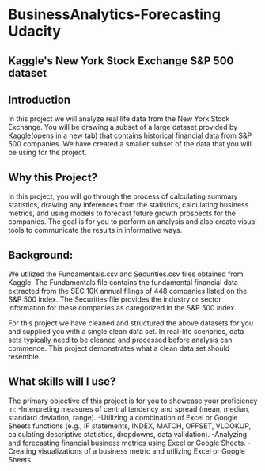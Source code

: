 # BusinessAnalytics-Forecasting Udacity
## Kaggle's New York Stock Exchange S&P 500 dataset

## Introduction
In this project we will analyze real life data from the New York Stock Exchange. You will be drawing a subset of a large dataset provided by Kaggle(opens in a new tab) that contains historical financial data from S&P 500 companies. We have created a smaller subset of the data that you will be using for the project.

## Why this Project?
In this project, you will go through the process of calculating summary statistics, drawing any inferences from the statistics, calculating business metrics, and using models to forecast future growth prospects for the companies. The goal is for you to perform an analysis and also create visual tools to communicate the results in informative ways.

## Background:
We utilized the Fundamentals.csv and Securities.csv files obtained from Kaggle. The Fundamentals file contains the fundamental financial data extracted from the SEC 10K annual filings of 448 companies listed on the S&P 500 index. The Securities file provides the industry or sector information for these companies as categorized in the S&P 500 index.

For this project we have cleaned and structured the above datasets for you and supplied you with a single clean data set. In real-life scenarios, data sets typically need to be cleaned and processed before analysis can commence. This project demonstrates what a clean data set should resemble.

## What skills will I use?
The primary objective of this project is for you to showcase your proficiency in:
-Interpreting measures of central tendency and spread (mean, median, standard deviation, range).
-Utilizing a combination of Excel or Google Sheets functions (e.g., IF statements, INDEX, MATCH, OFFSET, VLOOKUP, calculating descriptive statistics, dropdowns, data validation).
-Analyzing and forecasting financial business metrics using Excel or Google Sheets.
-Creating visualizations of a business metric and utilizing Excel or Google Sheets.
